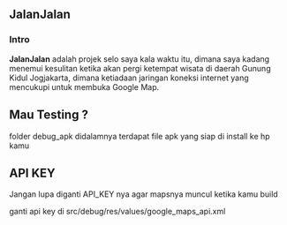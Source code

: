 ## JalanJalan

### Intro

**JalanJalan** adalah projek selo saya kala waktu itu, dimana saya kadang menemui kesulitan ketika akan pergi ketempat wisata di daerah Gunung Kidul Jogjakarta, dimana ketiadaan jaringan koneksi internet yang mencukupi untuk membuka Google Map.


## Mau Testing ?
folder debug_apk didalamnya terdapat file apk yang siap di install ke hp kamu 


## API KEY
Jangan lupa diganti API_KEY nya agar mapsnya muncul ketika kamu build

ganti api key di 
src/debug/res/values/google_maps_api.xml